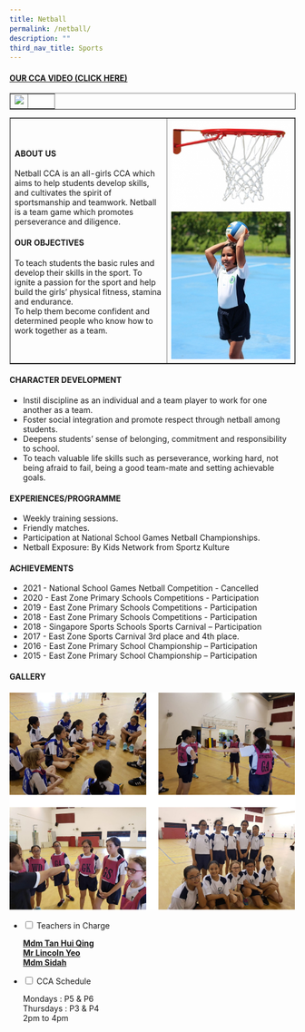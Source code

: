 ```yaml
---
title: Netball
permalink: /netball/
description: ""
third_nav_title: Sports
---
```

<h4><strong><a title="Our CCA Video (Click here)" href="https://drive.google.com/file/d/1u4lsBXIvKAESi4AgxcfNR0-nTNYkgNZ-/view" target="_blank" rel="noopener">OUR CCA VIDEO (CLICK HERE)</a></strong></h4>
<table style="border-collapse: collapse; width: 100%;" border="1">
<tbody>
<tr>
<td style="width: 40%;"><a href="https://drive.google.com/file/d/1u4lsBXIvKAESi4AgxcfNR0-nTNYkgNZ-/view"><img src="/images/cc1.jpg"></a></td>
<td style="width: 60%;">&nbsp;</td>
</tr>
</tbody>
</table>
<table style="border-collapse: collapse; width: 100%;" border="1">
<tbody>
<tr>
<td style="width: 55%;"><h4><strong>ABOUT US</strong></h4>
<p>Netball CCA is an all-girls CCA which aims to help students develop skills, and cultivates the spirit of sportsmanship and teamwork.&nbsp;Netball is a team game which promotes perseverance and diligence.</p>
<h4><strong>OUR OBJECTIVES</strong></h4>
<p>To teach students the basic rules and develop their skills in the sport. To ignite a passion for the sport and help build the girls&rsquo; physical fitness, stamina and endurance.<br />To help them become confident and determined people who know how to work together as a team.</p></td>
<td style="width: 45%;"><img src="/images/nb2.png"><br><img src="/images/nb3.jpg"></td>
</tr>
</tbody>
</table>

<h4><strong>CHARACTER DEVELOPMENT</strong></h4>
<ul>
<li>Instil discipline as an individual and a team player to work for one another as a team.</li>
<li>Foster social integration and promote respect through netball among students.</li>
<li>Deepens students&rsquo; sense of belonging, commitment and responsibility to school.</li>
<li>To teach valuable life skills such as perseverance, working hard, not being afraid to fail, being a good team-mate and setting achievable goals.</li>
</ul>
<h4><strong>EXPERIENCES/PROGRAMME</strong></h4>
<ul>
<li>Weekly training sessions.</li>
<li>Friendly matches.</li>
<li>Participation at National School Games Netball Championships.</li>
<li>Netball Exposure: By Kids Network from Sportz Kulture</li>
</ul>
<h4><strong>ACHIEVEMENTS</strong></h4>
<ul>
<li>2021 - National School Games Netball Competition - Cancelled</li>
<li>2020 - East Zone Primary Schools Competitions - Participation</li>
<li>2019 - East Zone Primary Schools Competitions - Participation</li>
<li>2018 - East Zone Primary Schools Competitions - Participation</li>
<li>2018 - Singapore Sports Schools Sports Carnival &ndash; Participation</li>
<li>2017 - East Zone Sports Carnival 3rd place and 4th place.</li>
<li>2016 - East Zone Primary School Championship &ndash; Participation</li>
<li>2015 - East Zone Primary School Championship &ndash; Participation</li>
</ul>
<h4><strong>GALLERY</strong></h4>
<img src="/images/nb4.png">
<ul class="jekyllcodex_accordion">
<li><input id="accordion1" type="checkbox" /> <label for="accordion1">Teachers in Charge</label>
<div>
<p><u><strong>Mdm Tan Hui Qing<br />Mr Lincoln Yeo<br />Mdm Sidah</strong></u></p>
</div>
</li>
<li><input id="accordion2" type="checkbox" /> <label for="accordion2">CCA Schedule</label>
<div>
<p>Mondays : P5 &amp; P6<br />Thursdays : P3 &amp; P4<br />2pm to 4pm</p>
</div>
</li>
</ul>